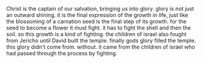 Christ is the captain of our salvation, bringing us into glory. glory is not just
an outward shining. it is the final expression of the growth in life, just like the
blossoming of a carnation seed is the final step of its growth. for the seed to become
a flower it must fight. it has to fight the shell and then the soil. so this growth
is a kind of fighting. the children of israel also fought from Jericho until David
built the temple. finally gods glory filled the temple. this glory didn't come from.
without. it came from the children of israel who had passed through the process by
fighting.
